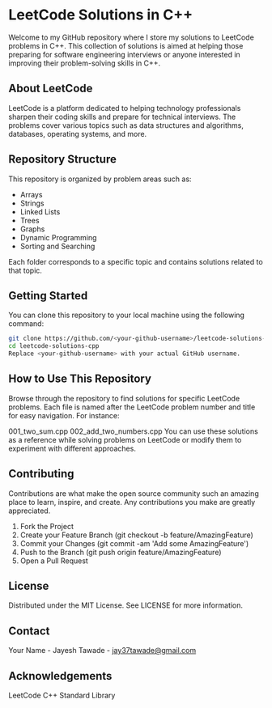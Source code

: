 # LeetCode Solutions in C++

Welcome to my GitHub repository where I store my solutions to LeetCode problems in C++. This collection of solutions is aimed at helping those preparing for software engineering interviews or anyone interested in improving their problem-solving skills in C++.

## About LeetCode

LeetCode is a platform dedicated to helping technology professionals sharpen their coding skills and prepare for technical interviews. The problems cover various topics such as data structures and algorithms, databases, operating systems, and more.

## Repository Structure

This repository is organized by problem areas such as:
- Arrays
- Strings
- Linked Lists
- Trees
- Graphs
- Dynamic Programming
- Sorting and Searching

Each folder corresponds to a specific topic and contains solutions related to that topic.

## Getting Started

You can clone this repository to your local machine using the following command:

```bash
git clone https://github.com/<your-github-username>/leetcode-solutions-cpp.git
cd leetcode-solutions-cpp
Replace <your-github-username> with your actual GitHub username.
```

## How to Use This Repository
Browse through the repository to find solutions for specific LeetCode problems. Each file is named after the LeetCode problem number and title for easy navigation. For instance:

001_two_sum.cpp
002_add_two_numbers.cpp
You can use these solutions as a reference while solving problems on LeetCode or modify them to experiment with different approaches.

## Contributing
Contributions are what make the open source community such an amazing place to learn, inspire, and create. Any contributions you make are greatly appreciated.

1. Fork the Project
2. Create your Feature Branch (git checkout -b feature/AmazingFeature)
3. Commit your Changes (git commit -am 'Add some AmazingFeature')
4. Push to the Branch (git push origin feature/AmazingFeature)
5. Open a Pull Request

## License
Distributed under the MIT License. See LICENSE for more information.

## Contact
Your Name - Jayesh Tawade - jay37tawade@gmail.com

## Acknowledgements
LeetCode
C++ Standard Library
